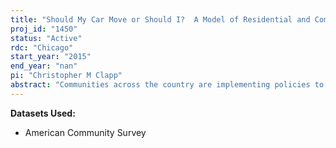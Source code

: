 ```yaml
---
title: "Should My Car Move or Should I?  A Model of Residential and Commuting Choices"
proj_id: "1450"
status: "Active"
rdc: "Chicago"
start_year: "2015"
end_year: "nan"
pi: "Christopher M Clapp"
abstract: "Communities across the country are implementing policies to address their increasing commuter congestion. These policies are relatively new and vary from city to city, so not much is known about their full effects. To evaluate different congestion reduction policies, this project will develop a discrete choice structural model of the joint decision of individual residence and commuting mode, given the characteristics of the housing market and commuting options. The model is estimated for the Washington, D.C. metropolitan area using individual-level, restricted-access data from the 1996-2013 American Community Surveys (ACS), which includes information on where individuals live and work, together with data on the structure of the transportation network, to map each individual’s optimal commute for each option in the individual's choice set. The mappings will create a dataset of commute options and characteristics that will be used to estimate the trade-offs that individuals make among consumption, housing amenities, and leisure when choosing a home and commuting mode pair. The model estimates will be used to simulate the effects of transportation policies that alter the financial and time costs of commuting. These policies include congestion pricing schemes, fuel or carbon taxes, and increased parking fees."
---
```


**Datasets Used:**

  - American Community Survey 


